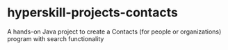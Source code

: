 # hyperskill-projects-contacts
A hands-on Java project to create a Contacts (for people or organizations) program with search functionality
